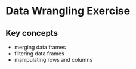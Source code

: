 # Data Wrangling Exercise

## Key concepts

   - merging data frames
   - filtering data frames
   - manipulating rows and columns

